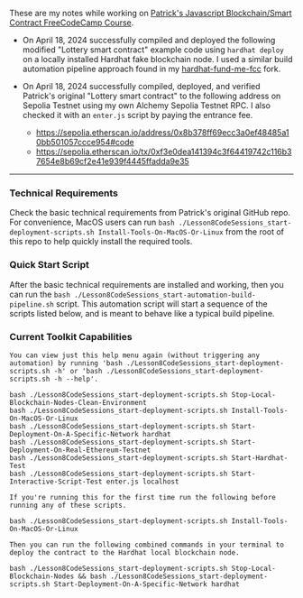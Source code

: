 These are my notes while working on [Patrick's Javascript Blockchain/Smart Contract FreeCodeCamp Course](https://www.youtube.com/watch?v=gyMwXuJrbJQ).

- On April 18, 2024 successfully compiled and deployed the following modified "Lottery smart contract" example code using `hardhat deploy` on a locally installed Hardhat fake blockchain node. I used a similar build automation pipeline approach found in my [hardhat-fund-me-fcc](https://github.com/jg8481/hardhat-fund-me-fcc) fork.



- On April 18, 2024 successfully compiled, deployed, and verified Patrick's original "Lottery smart contract" to the following address on Sepolia Testnet using my own Alchemy Sepolia Testnet RPC. I also checked it with an `enter.js` script by paying the entrance fee.

  - https://sepolia.etherscan.io/address/0x8b378ff69ecc3a0ef48485a10bb501057ccce954#code
  - https://sepolia.etherscan.io/tx/0xf3e0dea141394c3f64419742c116b37654e8b69cf2e41e939f4445ffadda9e35

---
### Technical Requirements

Check the basic technical requirements from Patrick's original GitHub repo. For convenience, MacOS users can run `bash ./Lesson8CodeSessions_start-deployment-scripts.sh Install-Tools-On-MacOS-Or-Linux` from the root of this repo to help quickly install the required tools.

### Quick Start Script

After the basic technical requirements are installed and working, then you can run the `bash ./Lesson8CodeSessions_start-automation-build-pipeline.sh` script. This automation script will start a sequence of the scripts listed below, and is meant to behave like a typical build pipeline.

### Current Toolkit Capabilities
```
You can view just this help menu again (without triggering any automation) by running 'bash ./Lesson8CodeSessions_start-deployment-scripts.sh -h' or 'bash ./Lesson8CodeSessions_start-deployment-scripts.sh -h --help'.

bash ./Lesson8CodeSessions_start-deployment-scripts.sh Stop-Local-Blockchain-Nodes-Clean-Environment
bash ./Lesson8CodeSessions_start-deployment-scripts.sh Install-Tools-On-MacOS-Or-Linux
bash ./Lesson8CodeSessions_start-deployment-scripts.sh Start-Deployment-On-A-Specific-Network hardhat
bash ./Lesson8CodeSessions_start-deployment-scripts.sh Start-Deployment-On-Real-Ethereum-Testnet
bash ./Lesson8CodeSessions_start-deployment-scripts.sh Start-Hardhat-Test
bash ./Lesson8CodeSessions_start-deployment-scripts.sh Start-Interactive-Script-Test enter.js localhost

If you're running this for the first time run the following before running any of these scripts.

bash ./Lesson8CodeSessions_start-deployment-scripts.sh Install-Tools-On-MacOS-Or-Linux

Then you can run the following combined commands in your terminal to deploy the contract to the Hardhat local blockchain node.

bash ./Lesson8CodeSessions_start-deployment-scripts.sh Stop-Local-Blockchain-Nodes && bash ./Lesson8CodeSessions_start-deployment-scripts.sh Start-Deployment-On-A-Specific-Network hardhat
```
